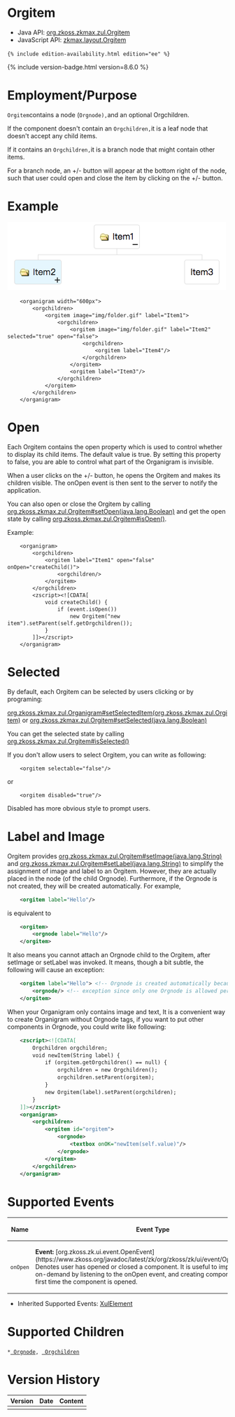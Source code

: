 

# Orgitem

- Java API: [org.zkoss.zkmax.zul.Orgitem](https://www.zkoss.org/javadoc/latest/zk/org/zkoss/zkmax/zul/Orgitem.html)
- JavaScript API: [zkmax.layout.Orgitem](https://www.zkoss.org/javadoc/latest/jsdoc/classes/zkmax.layout.Orgitem.html)

`{% include edition-availability.html edition="ee" %}`

{% include version-badge.html version=8.6.0 %}

# Employment/Purpose

`Orgitem`contains a node (`Orgnode),`and an optional Orgchildren.

If the component doesn't contain an `Orgchildren,`it is a leaf node that
doesn't accept any child items.

If it contains an `Orgchildren,`it is a branch node that might contain
other items.

For a branch node, an +/- button will appear at the bottom right of the
node, such that user could open and close the item by clicking on the
+/- button.

# Example

![](/zk_component_ref/images/Orgitem_example.png)

        <organigram width="600px">
            <orgchildren>
                <orgitem image="img/folder.gif" label="Item1">
                    <orgchildren>
                        <orgitem image="img/folder.gif" label="Item2" selected="true" open="false">
                            <orgchildren>
                                <orgitem label="Item4"/>
                            </orgchildren>
                        </orgitem>
                        <orgitem label="Item3"/>
                    </orgchildren>
                </orgitem>
            </orgchildren>
        </organigram>

# Open

Each Orgitem contains the open property which is used to control whether
to display its child items. The default value is true. By setting this
property to false, you are able to control what part of the Organigram
is invisible.

When a user clicks on the +/- button, he opens the Orgitem and makes its
children visible. The onOpen event is then sent to the server to notify
the application.

You can also open or close the Orgitem by calling
[org.zkoss.zkmax.zul.Orgitem#setOpen(java.lang.Boolean)](https://www.zkoss.org/javadoc/latest/zk/org/zkoss/zkmax/zul/Orgitem.html#setOpen(java.lang.Boolean))
and get the open state by calling
[org.zkoss.zkmax.zul.Orgitem#isOpen()](https://www.zkoss.org/javadoc/latest/zk/org/zkoss/zkmax/zul/Orgitem.html#isOpen()).

Example:

        <organigram>
            <orgchildren>
                <orgitem label="Item1" open="false" onOpen="createChild()">
                    <orgchildren/>
                </orgitem>
            </orgchildren>
            <zscript><![CDATA[
                void createChild() {
                    if (event.isOpen())
                        new Orgitem("new item").setParent(self.getOrgchildren());
                }
            ]]></zscript>
        </organigram>

# Selected

By default, each Orgitem can be selected by users clicking or by
programing:

[org.zkoss.zkmax.zul.Organigram#setSelectedItem(org.zkoss.zkmax.zul.Orgitem)](https://www.zkoss.org/javadoc/latest/zk/org/zkoss/zkmax/zul/Organigram.html#setSelectedItem(org.zkoss.zkmax.zul.Orgitem))
or
[org.zkoss.zkmax.zul.Orgitem#setSelected(java.lang.Boolean)](https://www.zkoss.org/javadoc/latest/zk/org/zkoss/zkmax/zul/Orgitem.html#setSelected(java.lang.Boolean))

You can get the selected state by calling
[org.zkoss.zkmax.zul.Orgitem#isSelected()](https://www.zkoss.org/javadoc/latest/zk/org/zkoss/zkmax/zul/Orgitem.html#isSelected())

If you don't allow users to select Orgitem, you can write as following:

        <orgitem selectable="false"/>

or

        <orgitem disabled="true"/>

Disabled has more obvious style to prompt users.

# Label and Image

Orgitem provides
[org.zkoss.zkmax.zul.Orgitem#setImage(java.lang.String)](https://www.zkoss.org/javadoc/latest/zk/org/zkoss/zkmax/zul/Orgitem.html#setImage(java.lang.String))
and
[org.zkoss.zkmax.zul.Orgitem#setLabel(java.lang.String)](https://www.zkoss.org/javadoc/latest/zk/org/zkoss/zkmax/zul/Orgitem.html#setLabel(java.lang.String))
to simplify the assignment of image and label to an Orgitem. However,
they are actually placed in the node (of the child Orgnode).
Furthermore, if the Orgnode is not created, they will be created
automatically. For example,

```xml
    <orgitem label="Hello"/>
```

is equivalent to

```xml
    <orgitem>
        <orgnode label="Hello"/>
    </orgitem>
```

It also means you cannot attach an Orgnode child to the Orgitem, after
setImage or setLabel was invoked. It means, though a bit subtle, the
following will cause an exception:

```xml
    <orgitem label="Hello"> <!-- Orgnode is created automatically because of setLabel -->
        <orgnode/> <!-- exception since only one Orgnode is allowed per Orgitem -->
    </orgitem>
```

When your Organigram only contains image and text, It is a convenient
way to create Organigram without Orgnode tags, if you want to put other
components in Orgnode, you could write like following:

```xml
    <zscript><![CDATA[
        Orgchildren orgchildren;
        void newItem(String label) {
            if (orgitem.getOrgchildren() == null) {
                orgchildren = new Orgchildren();
                orgchildren.setParent(orgitem);
            }
            new Orgitem(label).setParent(orgchildren);
        }
    ]]></zscript>
    <organigram>
        <orgchildren>
            <orgitem id="orgitem">
                <orgnode>
                    <textbox onOK="newItem(self.value)"/>
                </orgnode>
            </orgitem>
        </orgchildren>
    </organigram>
```

# Supported Events

<table>
<thead>
<tr class="header">
<th><center>
<p>Name</p>
</center></th>
<th><center>
<p>Event Type</p>
</center></th>
</tr>
</thead>
<tbody>
<tr class="odd">
<td><center>
<p><code>onOpen</code></p>
</center></td>
<td><p><strong>Event:</strong>
[org.zkoss.zk.ui.event.OpenEvent](https://www.zkoss.org/javadoc/latest/zk/org/zkoss/zk/ui/event/OpenEvent.html) Denotes user has
opened or closed a component. It is useful to implement load-on-demand
by listening to the onOpen event, and creating components when the first
time the component is opened.</p></td>
</tr>
</tbody>
</table>

- Inherited Supported Events: [ XulElement]({{site.baseurl}}/zk_component_ref/base_components/xulelement#Supported_Events)

# Supported Children

`*`[` Orgnode`]({{site.baseurl}}/zk_component_ref/organigram/orgnode)`, `[` Orgchildren`]({{site.baseurl}}/zk_component_ref/organigram/orgchildren)

# Version History



| Version | Date | Content |
|---------|------|---------|
|         |      |         |


